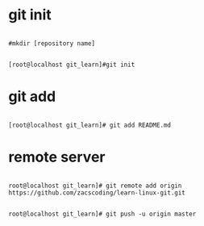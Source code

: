# git init
<code>
#mkdir [repository name]

[root@localhost git_learn]#git init
</code>

# git add
<code>
[root@localhost git_learn]# git add README.md
</code>

# remote server 
<code>
root@localhost git_learn]# git remote add origin https://github.com/zacscoding/learn-linux-git.git

root@localhost git_learn]# git push -u origin master
</code>
